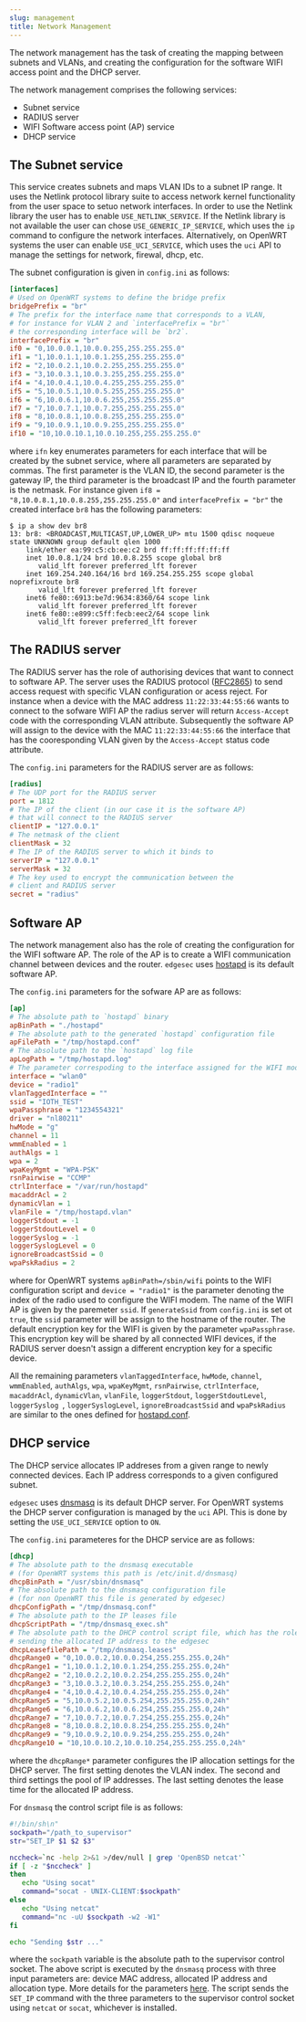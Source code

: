 ```yaml
---
slug: management
title: Network Management
---
```


The network management has the task of creating the mapping between subnets and VLANs, and creating the configuration for the software WIFI access point and the DHCP server.

The network management comprises the following services:

- Subnet service
- RADIUS server
- WIFI Software access point (AP) service
- DHCP service

## The Subnet service

This service creates subnets and maps VLAN IDs to a subnet IP range. It uses the Netlink protocol library suite to access network kernel functionality from the user space to setuo network interfaces. In order to use the Netlink library the user has to enable `USE_NETLINK_SERVICE`. If the Netlink library is not available the user can chose `USE_GENERIC_IP_SERVICE`, which uses the `ip` command to configure the network interfaces. Alternatively, on OpenWRT systems the user can enable `USE_UCI_SERVICE`, which uses the `uci` API to manage the settings for network, firewal, dhcp, etc.

The subnet configuration is given in `config.ini` as follows:

```ini
[interfaces]
# Used on OpenWRT systems to define the bridge prefix
bridgePrefix = "br"
# The prefix for the interface name that corresponds to a VLAN,
# for instance for VLAN 2 and `interfacePrefix = "br"` 
# the corresponding interface will be `br2`.
interfacePrefix = "br"
if0 = "0,10.0.0.1,10.0.0.255,255.255.255.0"
if1 = "1,10.0.1.1,10.0.1.255,255.255.255.0"
if2 = "2,10.0.2.1,10.0.2.255,255.255.255.0"
if3 = "3,10.0.3.1,10.0.3.255,255.255.255.0"
if4 = "4,10.0.4.1,10.0.4.255,255.255.255.0"
if5 = "5,10.0.5.1,10.0.5.255,255.255.255.0"
if6 = "6,10.0.6.1,10.0.6.255,255.255.255.0"
if7 = "7,10.0.7.1,10.0.7.255,255.255.255.0"
if8 = "8,10.0.8.1,10.0.8.255,255.255.255.0"
if9 = "9,10.0.9.1,10.0.9.255,255.255.255.0"
if10 = "10,10.0.10.1,10.0.10.255,255.255.255.0"
```
where `ifn` key enumerates parameters for each interface that will be created by the subnet service, where all parameters are separated by commas. The first parameter is the VLAN ID, the second parameter is the gateway IP, the third parameter is the broadcast IP and the fourth parameter is the netmask. For instance given `if8 = "8,10.0.8.1,10.0.8.255,255.255.255.0"` and `interfacePrefix = "br"` the created interface `br8` has the following parameters:

```console
$ ip a show dev br8
13: br8: <BROADCAST,MULTICAST,UP,LOWER_UP> mtu 1500 qdisc noqueue state UNKNOWN group default qlen 1000
    link/ether ea:99:c5:cb:ee:c2 brd ff:ff:ff:ff:ff:ff
    inet 10.0.8.1/24 brd 10.0.8.255 scope global br8
       valid_lft forever preferred_lft forever
    inet 169.254.240.164/16 brd 169.254.255.255 scope global noprefixroute br8
       valid_lft forever preferred_lft forever
    inet6 fe80::6913:be7d:9634:8360/64 scope link
       valid_lft forever preferred_lft forever
    inet6 fe80::e899:c5ff:fecb:eec2/64 scope link
       valid_lft forever preferred_lft forever
```

## The RADIUS server

The RADIUS server has the role of authorising devices that want to connect to software AP. The server uses the RADIUS protocol ([RFC2865](https://datatracker.ietf.org/doc/html/rfc2865)) to send access request with specific VLAN configuration or acess reject. For instance when a device with the MAC address `11:22:33:44:55:66` wants to connect to the sofware WIFI AP the radius server will return `Access-Accept` code with the corresponding VLAN attribute. Subsequently the software AP will assign to the device with the MAC `11:22:33:44:55:66` the interface that has the cooresponding VLAN given by the `Access-Accept` status code attribute.

The `config.ini` parameters for the RADIUS server are as follows:

```ini
[radius]
# The UDP port for the RADIUS server
port = 1812
# The IP of the client (in our case it is the software AP) 
# that will connect to the RADIUS server
clientIP = "127.0.0.1"
# The netmask of the client
clientMask = 32
# The IP of the RADIUS server to which it binds to
serverIP = "127.0.0.1"
serverMask = 32
# The key used to encrypt the communication between the 
# client and RADIUS server
secret = "radius"
```

## Software AP

The network management also has the role of creating the configuration for the WIFI software AP. The role of the AP is to create a WIFI communication channel between devices and the router. `edgesec` uses [hostapd](https://w1.fi/hostapd/) is its default software AP.

The `config.ini` parameters for the sofware AP are as follows:

```ini
[ap]
# The absolute path to `hostapd` binary
apBinPath = "./hostapd"
# The absolute path to the generated `hostapd` configuration file
apFilePath = "/tmp/hostapd.conf"
# The absolute path to the `hostapd` log file
apLogPath = "/tmp/hostapd.log"
# The parameter correspoding to the interface assigned for the WIFI modem
interface = "wlan0"
device = "radio1"
vlanTaggedInterface = ""
ssid = "IOTH_TEST"
wpaPassphrase = "1234554321"
driver = "nl80211"
hwMode = "g"
channel = 11
wmmEnabled = 1
authAlgs = 1
wpa = 2
wpaKeyMgmt = "WPA-PSK"
rsnPairwise = "CCMP"
ctrlInterface = "/var/run/hostapd"
macaddrAcl = 2
dynamicVlan = 1
vlanFile = "/tmp/hostapd.vlan"
loggerStdout = -1
loggerStdoutLevel = 0
loggerSyslog = -1
loggerSyslogLevel = 0
ignoreBroadcastSsid = 0
wpaPskRadius = 2
```
where for OpenWRT systems `apBinPath=/sbin/wifi` points to the WIFI configuration script and `device = "radio1"` is the parameter denoting the index of the radio used to configure the WIFI modem. The name of the WIFI AP is given by the paremeter `ssid`. If `generateSsid` from `config.ini` is set ot `true`, the `ssid` parameter will be assign to the hostname of the router. The default encryption key for the WIFI is given by the parameter `wpaPassphrase`. This encryption key will be shared by all connected WIFI devices, if the RADIUS server doesn't assign a different encryption key for a specific device.

All the remaining parameters `vlanTaggedInterface`, `hwMode`, `channel`, `wmmEnabled`, `authAlgs`, `wpa`, `wpaKeyMgmt`, `rsnPairwise`, `ctrlInterface`, `macaddrAcl`, `dynamicVlan`, `vlanFile`, `loggerStdout`, `loggerStdoutLevel`, `loggerSyslog `, `loggerSyslogLevel`, `ignoreBroadcastSsid` and `wpaPskRadius` are similar to the ones defined for [hostapd.conf](https://w1.fi/cgit/hostap/plain/hostapd/hostapd.conf).

## DHCP service

The DHCP service allocates IP addreses from a given range to newly connected devices. Each IP address corresponds to a given configured subnet.

`edgesec` uses [dnsmasq](https://thekelleys.org.uk/gitweb/?p=dnsmasq.git;a=summary) is its default DHCP server. For OpenWRT systems the DHCP server configuration is managed by the `uci` API. This is done by setting the `USE_UCI_SERVICE` option to `ON`.

The `config.ini` parameteres for the DHCP service are as follows:

```ini
[dhcp]
# The absolute path to the dnsmasq executable 
# (for OpenWRT systems this path is /etc/init.d/dnsmasq)
dhcpBinPath = "/usr/sbin/dnsmasq"
# The absolute path to the dnsmasq configuration file 
# (for non OpenWRT this file is generated by edgesec)
dhcpConfigPath = "/tmp/dnsmasq.conf"
# The absolute path to the IP leases file
dhcpScriptPath = "/tmp/dnsmasq_exec.sh"
# The absolute path to the DHCP control script file, which has the role of 
# sending the allocated IP address to the edgesec
dhcpLeasefilePath = "/tmp/dnsmasq.leases"
dhcpRange0 = "0,10.0.0.2,10.0.0.254,255.255.255.0,24h"
dhcpRange1 = "1,10.0.1.2,10.0.1.254,255.255.255.0,24h"
dhcpRange2 = "2,10.0.2.2,10.0.2.254,255.255.255.0,24h"
dhcpRange3 = "3,10.0.3.2,10.0.3.254,255.255.255.0,24h"
dhcpRange4 = "4,10.0.4.2,10.0.4.254,255.255.255.0,24h"
dhcpRange5 = "5,10.0.5.2,10.0.5.254,255.255.255.0,24h"
dhcpRange6 = "6,10.0.6.2,10.0.6.254,255.255.255.0,24h"
dhcpRange7 = "7,10.0.7.2,10.0.7.254,255.255.255.0,24h"
dhcpRange8 = "8,10.0.8.2,10.0.8.254,255.255.255.0,24h"
dhcpRange9 = "9,10.0.9.2,10.0.9.254,255.255.255.0,24h"
dhcpRange10 = "10,10.0.10.2,10.0.10.254,255.255.255.0,24h"
```
where the `dhcpRange*` parameter configures the IP allocation settings for the DHCP server. The first setting denotes the VLAN index. The second and third settings the pool of IP addresses. The last setting denotes the lease time for the allocated IP address.

For `dnsmasq` the control script file is as follows:

```bash
#!/bin/sh\n"
sockpath="/path_to_supervisor"
str="SET_IP $1 $2 $3"

nccheck=`nc -help 2>&1 >/dev/null | grep 'OpenBSD netcat'`
if [ -z "$nccheck" ]
then
   echo "Using socat"
   command="socat - UNIX-CLIENT:$sockpath"
else
   echo "Using netcat"
   command="nc -uU $sockpath -w2 -W1"
fi

echo "Sending $str ..."
```

where the `sockpath` variable is the absolute path to the supervisor control socket. The above script is executed by the `dnsmasq` process with three input parameters are: device MAC address, allocated IP address and allocation type. More details for the parameters [here](https://thekelleys.org.uk/gitweb/?p=dnsmasq.git;a=blob;f=dnsmasq.conf.example;h=2047630802967d4dc5d4e0da881e517044136825;hb=HEAD). The script sends the `SET_IP` command with the three parameters to the supervisor control socket using `netcat` or `socat`, whichever is installed.
